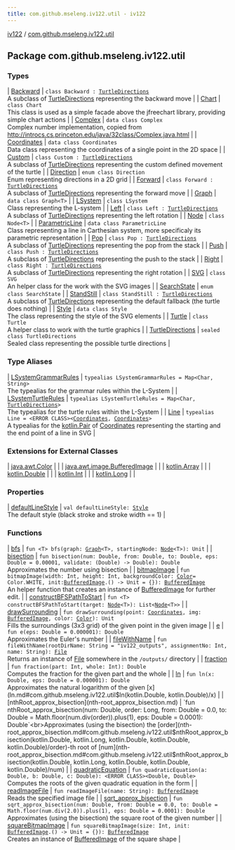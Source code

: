 ```yaml
---
title: com.github.mseleng.iv122.util - iv122
---
```


[iv122](../index.md) / [com.github.mseleng.iv122.util](.)

## Package com.github.mseleng.iv122.util

### Types

| [Backward](-backward/index.md) | `class Backward : `[`TurtleDirections`](-turtle-directions/index.md)<br>A subclass of [TurtleDirections](-turtle-directions/index.md) representing the backward move |
| [Chart](-chart/index.md) | `class Chart`<br>This class is used as a simple facade above the jfreechart library, providing simple chart actions |
| [Complex](-complex/index.md) | `data class Complex`<br>Complex number implementation, copied from
http://introcs.cs.princeton.edu/java/32class/Complex.java.html |
| [Coordinates](-coordinates/index.md) | `data class Coordinates`<br>Data class representing the coordinates of a single point in the 2D space |
| [Custom](-custom/index.md) | `class Custom : `[`TurtleDirections`](-turtle-directions/index.md)<br>A subclass of [TurtleDirections](-turtle-directions/index.md) representing the custom defined movement of the turtle |
| [Direction](-direction/index.md) | `enum class Direction`<br>Enum representing directions in a 2D grid |
| [Forward](-forward/index.md) | `class Forward : `[`TurtleDirections`](-turtle-directions/index.md)<br>A subclass of [TurtleDirections](-turtle-directions/index.md) representing the forward move |
| [Graph](-graph/index.md) | `data class Graph<T>` |
| [LSystem](-l-system/index.md) | `class LSystem`<br>Class representing the L-system |
| [Left](-left/index.md) | `class Left : `[`TurtleDirections`](-turtle-directions/index.md)<br>A subclass of [TurtleDirections](-turtle-directions/index.md) representing the left rotation |
| [Node](-node/index.md) | `class Node<T>` |
| [ParametricLine](-parametric-line/index.md) | `data class ParametricLine`<br>Class representing a line in Carthesian system, more specificaly its parametric representation |
| [Pop](-pop/index.md) | `class Pop : `[`TurtleDirections`](-turtle-directions/index.md)<br>A subclass of [TurtleDirections](-turtle-directions/index.md) representing the pop from the stack |
| [Push](-push/index.md) | `class Push : `[`TurtleDirections`](-turtle-directions/index.md)<br>A subclass of [TurtleDirections](-turtle-directions/index.md) representing the push to the stack |
| [Right](-right/index.md) | `class Right : `[`TurtleDirections`](-turtle-directions/index.md)<br>A subclass of [TurtleDirections](-turtle-directions/index.md) representing the right rotation |
| [SVG](-s-v-g/index.md) | `class SVG`<br>An helper class for the work with the SVG images |
| [SearchState](-search-state/index.md) | `enum class SearchState` |
| [StandStill](-stand-still/index.md) | `class StandStill : `[`TurtleDirections`](-turtle-directions/index.md)<br>A subclass of [TurtleDirections](-turtle-directions/index.md) representing the default fallback (the turtle does nothing) |
| [Style](-style/index.md) | `data class Style`<br>The class representing the style of the SVG elements |
| [Turtle](-turtle/index.md) | `class Turtle`<br>A helper class to work with the turtle graphics |
| [TurtleDirections](-turtle-directions/index.md) | `sealed class TurtleDirections`<br>Sealed class representing the possible turtle directions |

### Type Aliases

| [LSystemGrammarRules](-l-system-grammar-rules.md) | `typealias LSystemGrammarRules = Map<Char, String>`<br>The typealias for the grammar rules within the L-System |
| [LSystemTurtleRules](-l-system-turtle-rules.md) | `typealias LSystemTurtleRules = Map<Char, `[`TurtleDirections`](-turtle-directions/index.md)`>`<br>The typealias for the turtle rules within the L-System |
| [Line](-line.md) | `typealias Line = <ERROR CLASS><`[`Coordinates`](-coordinates/index.md)`, `[`Coordinates`](-coordinates/index.md)`>`<br>A typealias for the [kotlin.Pair](#) of [Coordinates](-coordinates/index.md) representing the starting and the end point of a line in SVG |

### Extensions for External Classes

| [java.awt.Color](java.awt.-color/index.md) |  |
| [java.awt.image.BufferedImage](java.awt.image.-buffered-image/index.md) |  |
| [kotlin.Array](kotlin.-array/index.md) |  |
| [kotlin.Double](kotlin.-double/index.md) |  |
| [kotlin.Int](kotlin.-int/index.md) |  |
| [kotlin.Long](kotlin.-long/index.md) |  |

### Properties

| [defaultLineStyle](default-line-style.md) | `val defaultLineStyle: `[`Style`](-style/index.md)<br>The default style (black stroke and stroke width == 1) |

### Functions

| [bfs](bfs.md) | `fun <T> bfs(graph: `[`Graph`](-graph/index.md)`<T>, startingNode: `[`Node`](-node/index.md)`<T>): Unit` |
| [bisection](bisection.md) | `fun bisection(num: Double, from: Double, to: Double, eps: Double = 0.00001, validate: (Double) -> Double): Double`<br>Approximates the number using bisection |
| [bitmapImage](bitmap-image.md) | `fun bitmapImage(width: Int, height: Int, backgroundColor: `[`Color`](http://docs.oracle.com/javase/6/docs/api/java/awt/Color.html)` = Color.WHITE, init: `[`BufferedImage`](http://docs.oracle.com/javase/6/docs/api/java/awt/image/BufferedImage.html)`.() -> Unit = {}): `[`BufferedImage`](http://docs.oracle.com/javase/6/docs/api/java/awt/image/BufferedImage.html)<br>An helper function that creates an instance of [BufferedImage](http://docs.oracle.com/javase/6/docs/api/java/awt/image/BufferedImage.html) for further edit. |
| [constructBFSPathToStart](construct-b-f-s-path-to-start.md) | `fun <T> constructBFSPathToStart(target: `[`Node`](-node/index.md)`<T>): List<`[`Node`](-node/index.md)`<T>>` |
| [drawSurrounding](draw-surrounding.md) | `fun drawSurrounding(point: `[`Coordinates`](-coordinates/index.md)`, img: `[`BufferedImage`](http://docs.oracle.com/javase/6/docs/api/java/awt/image/BufferedImage.html)`, color: `[`Color`](http://docs.oracle.com/javase/6/docs/api/java/awt/Color.html)`): Unit`<br>Fills the surroundings (3x3 grid) of the given point in the given image |
| [e](e.md) | `fun e(eps: Double = 0.000001): Double`<br>Approximates the Euler's number |
| [fileWithName](file-with-name.md) | `fun fileWithName(rootDirName: String = "iv122_outputs", assignmentNo: Int, name: String): `[`File`](http://docs.oracle.com/javase/6/docs/api/java/io/File.html)<br>Returns an instance of [File](http://docs.oracle.com/javase/6/docs/api/java/io/File.html) somewhere in the `/outputs/` directory |
| [fraction](fraction.md) | `fun fraction(part: Int, whole: Int): Double`<br>Computes the fraction for the given part and the whole |
| [ln](ln.md) | `fun ln(x: Double, eps: Double = 0.000001): Double`<br>Approximates the natural logarithm of the given [x](ln.md#com.github.mseleng.iv122.util$ln(kotlin.Double, kotlin.Double)/x) |
| [nthRoot_approx_bisection](nth-root_approx_bisection.md) | `fun nthRoot_approx_bisection(num: Double, order: Long, from: Double = 0.0, to: Double = Math.floor(num.div(order)).plus(1), eps: Double = 0.0001): Double`<br>Approximates (using the bisection) the [order](nth-root_approx_bisection.md#com.github.mseleng.iv122.util$nthRoot_approx_bisection(kotlin.Double, kotlin.Long, kotlin.Double, kotlin.Double, kotlin.Double)/order)-th root of [num](nth-root_approx_bisection.md#com.github.mseleng.iv122.util$nthRoot_approx_bisection(kotlin.Double, kotlin.Long, kotlin.Double, kotlin.Double, kotlin.Double)/num) |
| [quadraticEquation](quadratic-equation.md) | `fun quadraticEquation(a: Double, b: Double, c: Double): <ERROR CLASS><Double, Double>`<br>Computes the roots of the given quadratic equation in the form |
| [readImageFile](read-image-file.md) | `fun readImageFile(name: String): `[`BufferedImage`](http://docs.oracle.com/javase/6/docs/api/java/awt/image/BufferedImage.html)<br>Reads the specified image file |
| [sqrt_approx_bisection](sqrt_approx_bisection.md) | `fun sqrt_approx_bisection(num: Double, from: Double = 0.0, to: Double = Math.floor(num.div(2.0)).plus(1), eps: Double = 0.0001): Double`<br>Approximates (using the bisection) the square root of the given number |
| [squareBitmapImage](square-bitmap-image.md) | `fun squareBitmapImage(size: Int, init: `[`BufferedImage`](http://docs.oracle.com/javase/6/docs/api/java/awt/image/BufferedImage.html)`.() -> Unit = {}): `[`BufferedImage`](http://docs.oracle.com/javase/6/docs/api/java/awt/image/BufferedImage.html)<br>Creates an instance of [BufferedImage](http://docs.oracle.com/javase/6/docs/api/java/awt/image/BufferedImage.html) of the square shape |

